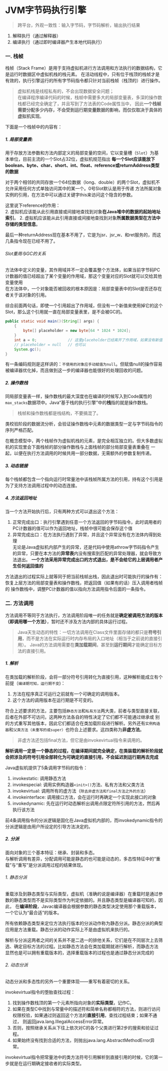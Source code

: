 # JVM字节码执行引擎
> 跨平台，外观一致性：输入字节码，字节码解析，输出执行结果  
1. 解释执行（通过解释器）
2. 编译执行（通过即时编译器产生本地代码执行）

### 一. 栈帧
栈帧（Stack Frame）是用于支持虚拟机进行方法调用和方法执行的数据结构，它是运行时数据区中虚拟机栈的栈元素。
在活动线程中，只有位于栈顶的栈帧才是有效的，执行引擎运行的所有字节码指令都只针对当前栈帧（栈顶的）进行操作。
> 虚拟机栈是线程私有的，不会出现数据安全问题；  
> 在编译程序编译代码的时候，栈帧中需要多大的局部变量表，多深的操作数栈都已经完全确定了，并且写到了方法表的Code属性当中，
> 因此**一个栈帧需要分配多少内存，不会受到运行期变量数据的影响，而仅仅取决于具体的虚拟机实现**。

下面是一个栈帧中的内容有：<br>

##### 1. 局部变量表:<br>
用于存放方法参数和方法内部定义的局部变量的空间，它以变量槽（`Slot`）为基本单位，目前主流的一个Slot占32位，虚拟机规范指出
**每一个Slot应该能放下boolean、byte、char、short、int、float、reference或returnAddress类型的数据**

对于两个相邻的共同存放一个64位数据（long、double）的两个Slot，虚拟机不允许采用任何方式单独访问其中的某一个。0号Slot默认是用于传递
方法所属对象实例的引用，在方法中可以通过关键字this来访问这个隐含的参数。

这里说下reference的作用：<br>
  2. 虚拟机应该能从此引用直接或间接地查找到对象**在Java堆中的数据的起始地址索引**。
  2. 虚拟机应该能从此引用直接或间接地查找到对象**所属数据类型在方法中存储的类型信息**。  

最后一种returnAddress现在基本不用了，它是为jsr、jsr_w、和ret服务的，而这几条指令现在已经不用了。

###### Slot重用与GC的关系
方法体中定义的变量，其作用域并不一定会覆盖整个方法体，如果当前字节码PC计数器的值已经超出了某个变量的作用域，那这个变量对应的Slot就可以交给其他变量使用<br>
在方法体中，一个对象能否被回收的根本原因是：局部变量表中的Slot是否还存在者关于该对象的引用。

综合前面两句话，即使一个引用超出了作用域，但没有一个新值来使用掉它的这个Slot，那么这个引用就一直在局部变量表里，是不会被GC的。
```java
public static void main()(String[] args) {
	{
		byte[] placeholder = new byte[64 * 1024 * 1024];
	}
	int a = 0;              // 这里placeholder已经离开了作用域，如果没有新值来占位，它就无法被回收
	// placeholder = null   // 也可以
	System.gc();
}
```
有一条编码规则是这样讲的：`不使用的对象应手动赋值为null`。但赋值null的操作容易被编译器优化掉，而且做到这一步的编译器也能很好的处理回收的问题。

##### 2. 操作数栈
同局部变量表一样，操作数栈的最大深度也在编译的时候写入到Code属性的`max_stacks`数据项中。Java“基于栈的执行引擎”中的**栈**指的就是操作数栈。
> 栈帧和操作数栈都是栈结构，不要搞混了。

类校验阶段的数据流分析，会验证操作数栈中元素的数据类型一定与字节码指令的序列严格匹配。

在概念模型中，两个栈帧作为虚拟机栈的元素，是完全相互独立的。但大多数虚拟机的实现里会下面栈帧的部分操作数栈与上面栈帧的部分局部变量表重叠在
一起，以便在执行方法调用的时候共用一部分数据，无需额外的参数复制传递。

##### 3. 动态链接
每个栈帧都包含一个指向运行时常量池中该栈帧所属方法的引用，持有这个引用是为了支持方法调用过程中的动态连接。

##### 4. 方法返回地址
当一个方法开始执行后，只有两种方式可以退出这个方法：<br>
1. 正常完成出口：执行引擎遇到任意一个方法返回的字节码指令，此时调用者的PC计数器的值可以作为返回地址，栈帧中很可能会保存这个值
1. 异常完成出口：在方法执行遇到了异常，并且这个异常没有在方法体内得到处理<br>
无论是Java虚拟机内部产生的异常，还是代码中使用athrow字节码指令产生的异常，只要在本方法的**异常表**内没有搜索到匹配的异常处理器，就会导致方法退出。
**一个方法采用异常完成出口的方式退出，是不会给它的上层调用者产生任何返回值的**

方法退出的过程实际上就等同于把当前栈帧出栈，因此退出时可能执行的操作有：恢复上层方法的局部变量表和操作数栈，把返回值（如果有的话）压入调用者栈帧的
操作数栈中，调整PC计数器的值以指向方法调用指令后面的一条指令。


### 二. 方法调用
方法调用不等同于方法执行，方法调用阶段唯一的任务就是**确定被调用方法的版本（即调用哪一个方法）**，暂时还不涉及方法内部的具体运行过程。
> Java天生动态的特性：一切方法调用在Class文件里面存储的都只是**符号引用**，而不是方法在实际运行时内存布局的入口地址（相当于之前说的直接引用）。
> Java的方法调用需要在**类加载期间**，甚至到**运行期间**才能确定目标方法的直接引用。

##### 1. 解析
在类加载的解析阶段，会将一部分符号引用转化为直接引用，这种解析能成立有个前提（`编译期可知，运行期不变`)：
1. 方法在程序真正可运行之前就有一个可确定的调用版本。
1. 这个方法的调用版本在运行期是不可变的。

符合上述要求的方法，主要包括` 静态方法 `和` 私有方法 `两大类，前者与类型直接关联，后者在外部不可访问，这两种方法各自的特性决定了它们都不可能通过继承或
别的方式重写其他版本，因此它们都适合在类加载阶段进行解析。另外还有` 实例构造器 `和` 父类方法（未重写的或super） `也符合上述要求。这四类称为**非虚方法**。<br>
> 非虚方法还包括final方法，但它是由invokevirtual指令来调用的。

**解析调用一定是一个静态的过程，在编译期间就完全确定，在类装载的解析阶段就会把涉及的符号引用全部转化为可确定的直接引用，不会延迟到运行期再去完成**

Java虚拟机提供了5条调用字节码的指令：<br>
1. invokestatic:     调用静态方法
2. invokespecial:    调用实例构造器`<init>()`方法、私有方法和父类方法
3. invokevirtual:    调用所有的虚方法（`除去非虚方法和final方法之外的方法`）
4. invokeinterface:  调用接口方法，会在运行时再确定一个实现此接口的对象
5. invokedynamic:    先在运行时动态解析出调用点限定符所引用的方法，然后再执行该方法

前4条调用指令的分派逻辑是固化在Java虚拟机内部的，而invokedynamic指令的分派逻辑是由用户所设定的引导方法决定的。

##### 2. 分派
面向对象的三个基本特征：继承、封装和多态。<br>
与解析调用有差异，分配调用可能是静态的也可能是动态的，多态性特征中的“重载”与“重写”是分派调用过程的结果体现。

###### 1. 静态分派
重载涉及到静态类型与实际类型，虚拟机（准确的说是编译器）在重载时是通过参数的静态类型而不是实际类型作为判定依据的。并且静态类型是编译器可知的，因此，
在**编译阶段**，Javac编译器会根据参数的静态类型决定使用那个重载版本，一个它认为“最合适”的版本。

所有依赖静态类型来定位方法执行版本的分派动作称为静态分派。静态分派的典型应用是方法重载。静态分派的动作实际上不是由虚拟机来执行的。

解析与分派这两者之间的关系并不是二选一的排他关系，它们是在不同层次上去筛选、确定目标方法的过程。比如静态方法会在类加载期就进行解析，而静态方法
显然也是可以拥有重载版本的，选择重载版本的过程也是通过静态分派完成的

###### 2. 动态分派
动态分派和多态性的另外一个重要体现——重写有着密切的关系。

invokevirtual指令的堕胎查找过程：<br>
1. 找到操作数栈顶的第一个元素所指向对象的**实际类型**，记作C。
1. 如果在类型C中找到与常量中的描述符和简单名称都相符的方法，则进行访问权限校验，如果通过则返回这个方法的**直接引用**，查找过程结束；如果不通过，
则返回java.lang.IllegalAccessError异常。
1. 否则，按照继承关系从下往上依次对C的各个父类进行第2步的搜索和验证过程。
1. 如果始终没有找到合适的方法，则抛出java.lang.AbstractMethodError异常。

invokevirtual指令把常量池中的类方法符号引用解析到直接引用的时候，它的第一步就是在运行期确定接收者的实际类型。
